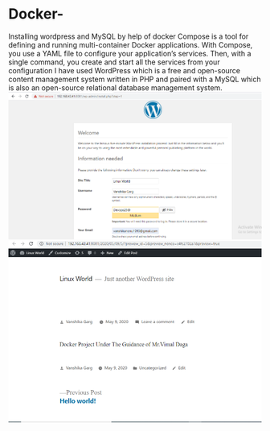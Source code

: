 # Docker-
Installing wordpress and MySQL by help of docker
Compose is a tool for defining and running multi-container Docker applications.
With Compose, you use a YAML file to configure your application’s services.
Then, with a single command, you create and start all the services from your configuration
I have used WordPress  which is a free and open-source content management system written in PHP and paired with a MySQL which is also an open-source relational database management system.
![Image2](https://github.com/vanshika28/Docker/blob/master/images/Screenshot%20(351).png)
![Image1](https://github.com/vanshika28/Docker/blob/master/images/Screenshot%20(350).png)
